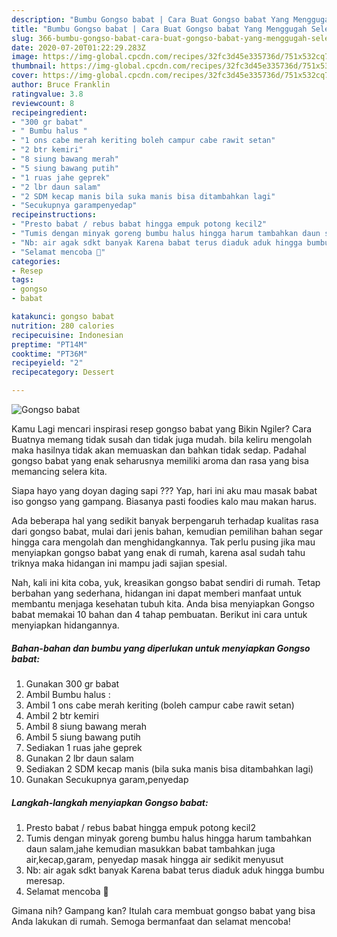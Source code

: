 ```yaml
---
description: "Bumbu Gongso babat | Cara Buat Gongso babat Yang Menggugah Selera"
title: "Bumbu Gongso babat | Cara Buat Gongso babat Yang Menggugah Selera"
slug: 366-bumbu-gongso-babat-cara-buat-gongso-babat-yang-menggugah-selera
date: 2020-07-20T01:22:29.283Z
image: https://img-global.cpcdn.com/recipes/32fc3d45e335736d/751x532cq70/gongso-babat-foto-resep-utama.jpg
thumbnail: https://img-global.cpcdn.com/recipes/32fc3d45e335736d/751x532cq70/gongso-babat-foto-resep-utama.jpg
cover: https://img-global.cpcdn.com/recipes/32fc3d45e335736d/751x532cq70/gongso-babat-foto-resep-utama.jpg
author: Bruce Franklin
ratingvalue: 3.8
reviewcount: 8
recipeingredient:
- "300 gr babat"
- " Bumbu halus "
- "1 ons cabe merah keriting boleh campur cabe rawit setan"
- "2 btr kemiri"
- "8 siung bawang merah"
- "5 siung bawang putih"
- "1 ruas jahe geprek"
- "2 lbr daun salam"
- "2 SDM kecap manis bila suka manis bisa ditambahkan lagi"
- "Secukupnya garampenyedap"
recipeinstructions:
- "Presto babat / rebus babat hingga empuk potong kecil2"
- "Tumis dengan minyak goreng bumbu halus hingga harum tambahkan daun salam,jahe kemudian masukkan babat tambahkan juga air,kecap,garam, penyedap masak hingga air sedikit menyusut"
- "Nb: air agak sdkt banyak Karena babat terus diaduk aduk hingga bumbu meresap."
- "Selamat mencoba 🌺"
categories:
- Resep
tags:
- gongso
- babat

katakunci: gongso babat 
nutrition: 280 calories
recipecuisine: Indonesian
preptime: "PT14M"
cooktime: "PT36M"
recipeyield: "2"
recipecategory: Dessert

---
```



![Gongso babat](https://img-global.cpcdn.com/recipes/32fc3d45e335736d/751x532cq70/gongso-babat-foto-resep-utama.jpg)

Kamu Lagi mencari inspirasi resep gongso babat yang Bikin Ngiler? Cara Buatnya memang tidak susah dan tidak juga mudah. bila keliru mengolah maka hasilnya tidak akan memuaskan dan bahkan tidak sedap. Padahal gongso babat yang enak seharusnya memiliki aroma dan rasa yang bisa memancing selera kita.

Siapa hayo yang doyan daging sapi ??? Yap, hari ini aku mau masak babat iso gongso yang gampang. Biasanya pasti foodies kalo mau makan harus.

Ada beberapa hal yang sedikit banyak berpengaruh terhadap kualitas rasa dari gongso babat, mulai dari jenis bahan, kemudian pemilihan bahan segar hingga cara mengolah dan menghidangkannya. Tak perlu pusing jika mau menyiapkan gongso babat yang enak di rumah, karena asal sudah tahu triknya maka hidangan ini mampu jadi sajian spesial.


Nah, kali ini kita coba, yuk, kreasikan gongso babat sendiri di rumah. Tetap berbahan yang sederhana, hidangan ini dapat memberi manfaat untuk membantu menjaga kesehatan tubuh kita. Anda bisa menyiapkan Gongso babat memakai 10 bahan dan 4 tahap pembuatan. Berikut ini cara untuk menyiapkan hidangannya.

<!--inarticleads1-->

##### Bahan-bahan dan bumbu yang diperlukan untuk menyiapkan Gongso babat:

1. Gunakan 300 gr babat
1. Ambil  Bumbu halus :
1. Ambil 1 ons cabe merah keriting (boleh campur cabe rawit setan)
1. Ambil 2 btr kemiri
1. Ambil 8 siung bawang merah
1. Ambil 5 siung bawang putih
1. Sediakan 1 ruas jahe geprek
1. Gunakan 2 lbr daun salam
1. Sediakan 2 SDM kecap manis (bila suka manis bisa ditambahkan lagi)
1. Gunakan Secukupnya garam,penyedap




<!--inarticleads2-->

##### Langkah-langkah menyiapkan Gongso babat:

1. Presto babat / rebus babat hingga empuk potong kecil2
1. Tumis dengan minyak goreng bumbu halus hingga harum tambahkan daun salam,jahe kemudian masukkan babat tambahkan juga air,kecap,garam, penyedap masak hingga air sedikit menyusut
1. Nb: air agak sdkt banyak Karena babat terus diaduk aduk hingga bumbu meresap.
1. Selamat mencoba 🌺




Gimana nih? Gampang kan? Itulah cara membuat gongso babat yang bisa Anda lakukan di rumah. Semoga bermanfaat dan selamat mencoba!
